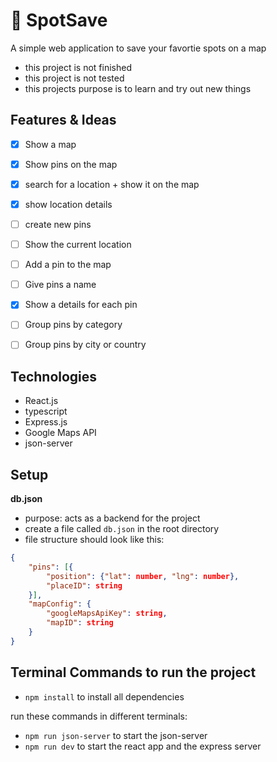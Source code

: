 # 📌 SpotSave
A simple web application to save your favortie spots on a map
- this project is not finished
- this project is not tested
- this projects purpose is to learn and try out new things

## Features & Ideas
- [x]  Show a map
- [x]  Show pins on the map
- [x]  search for a location + show it on the map
- [x]  show location details
- [ ]  create new pins
- [ ]  Show the current location
- [ ]  Add a pin to the map
- [ ]  Give pins a name
- [x]  Show a details for each pin
- [ ]  Group pins by category
- [ ]  Group pins by city or country


## Technologies
- React.js
- typescript
- Express.js
- Google Maps API
- json-server

## Setup

**db.json**
- purpose: acts as a backend for the project 
- create a file called `db.json` in the root directory
- file structure should look like this:
```json
{
    "pins": [{
        "position": {"lat": number, "lng": number},
        "placeID": string
    }],
    "mapConfig": {
        "googleMapsApiKey": string,
        "mapID": string
    }
}
```



## Terminal Commands to run the project
- `npm install` to install all dependencies

run these commands in different terminals:
- `npm run json-server` to start the json-server
-  `npm run dev` to start the react app and the express server
